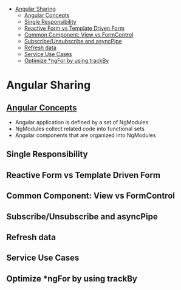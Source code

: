 
- [Angular Sharing](#angular-sharing)
  - [Angular Concepts](#angular-concepts)
  - [Single Responsibility](#single-responsibility)
  - [Reactive Form vs Template Driven Form](#reactive-form-vs-template-driven-form)
  - [Common Component: View vs FormControl](#common-component-view-vs-formcontrol)
  - [Subscribe/Unsubscribe and asyncPipe](#subscribeunsubscribe-and-asyncpipe)
  - [Refresh data](#refresh-data)
  - [Service Use Cases](#service-use-cases)
  - [Optimize \*ngFor by using trackBy](#optimize-ngfor-by-using-trackby)


# Angular Sharing

## [Angular Concepts](https://angular.io/guide/architecture#introduction-to-angular-concepts)
- Angular application is defined by a set of NgModules
- NgModules collect related code into functional sets
- Angular components that are organized into NgModules


## Single Responsibility

## Reactive Form vs Template Driven Form

## Common Component: View vs FormControl

## Subscribe/Unsubscribe and asyncPipe

## Refresh data

## Service Use Cases

## Optimize *ngFor by using trackBy

